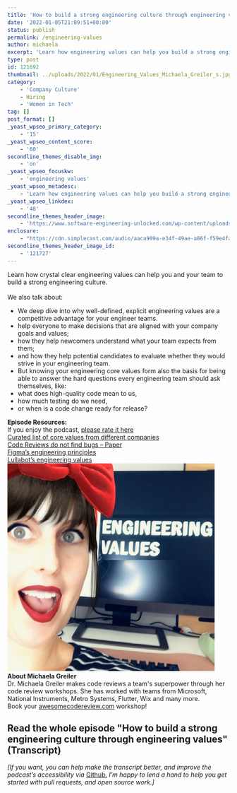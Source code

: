 ```yaml
---
title: 'How to build a strong engineering culture through engineering values'
date: '2022-01-05T21:09:51+00:00'
status: publish
permalink: /engineering-values
author: michaela
excerpt: 'Learn how engineering values can help you build a strong engineering culture and empower your developers to make decisions that are aligned with your goals.'
type: post
id: 121692
thumbnail: ../uploads/2022/01/Engineering_Values_Michaela_Greiler_s.jpg
category:
    - 'Company Culture'
    - Hiring
    - 'Women in Tech'
tag: []
post_format: []
_yoast_wpseo_primary_category:
    - '15'
_yoast_wpseo_content_score:
    - '60'
secondline_themes_disable_img:
    - 'on'
_yoast_wpseo_focuskw:
    - 'engineering values'
_yoast_wpseo_metadesc:
    - 'Learn how engineering values can help you build a strong engineering culture and empower your developers to make decisions that are aligned with your goals.'
_yoast_wpseo_linkdex:
    - '48'
secondline_themes_header_image:
    - 'https://www.software-engineering-unlocked.com/wp-content/uploads/2022/01/Michaela-Greiler-Engineering-Values-BG.jpg'
enclosure:
    - "https://cdn.simplecast.com/audio/aaca909a-e34f-49ae-a86f-f59e4fa807f0/episodes/f5b713b5-ded9-45ea-b6d6-b36020630d0b/audio/ba2428d5-9dff-4a7d-b6c1-78870f18387c/default_tc.mp3\n20983035\naudio/mpeg\na:2:{s:8:\"duration\";s:8:\"00:29:04\";s:8:\"explicit\";s:1:\"0\";}"
secondline_themes_header_image_id:
    - '121727'
---
```


<div class="episode-about">
Learn how crystal clear engineering values can help you and your team to build a strong engineering culture.
<br/> <br/>We also talk about:
<ul>
<li> We deep dive into why well-defined, explicit engineering values are a competitive advantage for your engineer teams.</li>
<li> help everyone to make decisions that are aligned with your company goals and values;</li>
<li> how they help newcomers understand what your team expects from them;</li>
<li> and how they help potential candidates to evaluate whether they would strive in your engineering team.</li>
<li> But knowing your engineering core values form also the basis for being able to answer the hard questions every engineering team should ask themselves, like:</li>
<li> what does high-quality code mean to us,</li>
<li> how much testing do we need,</li>
<li> or when is a code change ready for release?</li>

</ul>
</div>
<div class=" episode-links">
<b>Episode Resources:</b><br/>
If you enjoy the podcast, <a href="https://podcasts.apple.com/at/podcast/software-engineering-unlocked/id1477527378">please rate it here</a><br/>
<a href="https://github.com/mgreiler/awesome-engineering-values">Curated list of core values from different companies</a><br/>
<a href="https://www.michaelagreiler.com/wp-content/uploads/2019/02/Code-Reviews-Do-Not-Find-Bugs.-How-the-Current-Code-Review-Best-Practice-Slows-Us-Down.pdf">Code Reviews do not find bugs – Paper</a><br/>
<a href="https://www.figma.com/blog/figmas-engineering-values/">Figma’s engineering principles</a><br/>
<a href="https://www.lullabot.com/engineering-values">Lullabot’s engineering values</a><br/>
</div>

<div class="row pt-2 align-items-center">
<div class="col-4 guest-picture">
<img src="../uploads/2022/01/Engineering_Values_Michaela_Greiler_s.jpg" alt="Picture of Michaela Greiler"/>
</div>
<div class="col-8 guest-about">
<b>About Michaela Greiler</b><br/>
Dr. Michaela Greiler makes code reviews a team's superpower through her code review workshops. She has worked with teams from Microsoft, National Instruments, Metro Systems, Flutter, Wix and many more.
</div>
</div>

<div class="sponsorship">
Book your <a href="https://www.michaelagreiler.com/workshops">awesomecodereview.com</a> workshop!
</div> 

## Read the whole episode "How to build a strong engineering culture through engineering values" (Transcript)

_\[If you want, you can help make the transcript better, and improve the podcast’s accessibility via_ [Github](https://github.com/mgreiler/se-unlocked/tree/master/Transcripts)_[.](https://github.com/mgreiler/se-unlocked/tree/master/Transcripts) I’m happy to lend a hand to help you get started with pull requests, and open source work.\]_

 